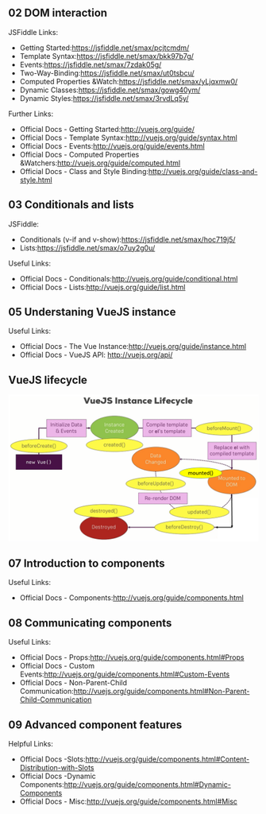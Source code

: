 ## 02 DOM interaction

JSFiddle Links:
* Getting Started:https://jsfiddle.net/smax/pcjtcmdm/
* Template Syntax:https://jsfiddle.net/smax/bkk97b7g/
* Events:https://jsfiddle.net/smax/7zdak05g/
* Two-Way-Binding:https://jsfiddle.net/smax/ut0tsbcu/
* Computed Properties &Watch:https://jsfiddle.net/smax/yLjqxmw0/
* Dynamic Classes:https://jsfiddle.net/smax/gowg40ym/
* Dynamic Styles:https://jsfiddle.net/smax/3rvdLq5y/

Further Links:
* Official Docs - Getting Started:http://vuejs.org/guide/
* Official Docs - Template Syntax:http://vuejs.org/guide/syntax.html
* Official Docs - Events:http://vuejs.org/guide/events.html
* Official Docs - Computed Properties &Watchers:http://vuejs.org/guide/computed.html
* Official Docs - Class and Style Binding:http://vuejs.org/guide/class-and-style.html

## 03 Conditionals and lists
JSFiddle:
* Conditionals (v-if and v-show):https://jsfiddle.net/smax/hoc719j5/
* Lists:https://jsfiddle.net/smax/o7uy2g0u/

Useful Links:
* Official Docs - Conditionals:http://vuejs.org/guide/conditional.html
* Official Docs - Lists:http://vuejs.org/guide/list.html

## 05 Understaning VueJS instance

Useful Links:
* Official Docs - The Vue Instance:http://vuejs.org/guide/instance.html
* Official Docs - VueJS API: http://vuejs.org/api/

## VueJS lifecycle

![lifecycle](./image/lifecycle.png)

## 07 Introduction to components

Useful Links:
* Official Docs - Components:http://vuejs.org/guide/components.html

## 08 Communicating components

Useful Links:
* Official Docs - Props:http://vuejs.org/guide/components.html#Props
* Official Docs - Custom Events:http://vuejs.org/guide/components.html#Custom-Events
* Official Docs - Non-Parent-Child Communication:http://vuejs.org/guide/components.html#Non-Parent-Child-Communication

## 09 Advanced component features

Helpful Links:
* Official Docs -Slots:http://vuejs.org/guide/components.html#Content-Distribution-with-Slots
* Official Docs -Dynamic Components:http://vuejs.org/guide/components.html#Dynamic-Components
* Official Docs - Misc:http://vuejs.org/guide/components.html#Misc